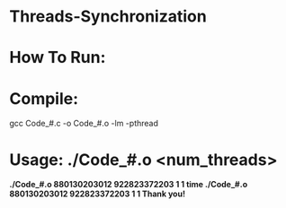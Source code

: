 # Threads-Synchronization
# How To Run:
# Compile:
gcc Code_#.c -o Code_#.o -lm -pthread

# Usage: ./Code_#.o <a> <b> <num_threads> <method>
./Code_#.o 880130203012 922823372203 1 1
time ./Code_#.o 880130203012 922823372203 1 1
Thank you!
